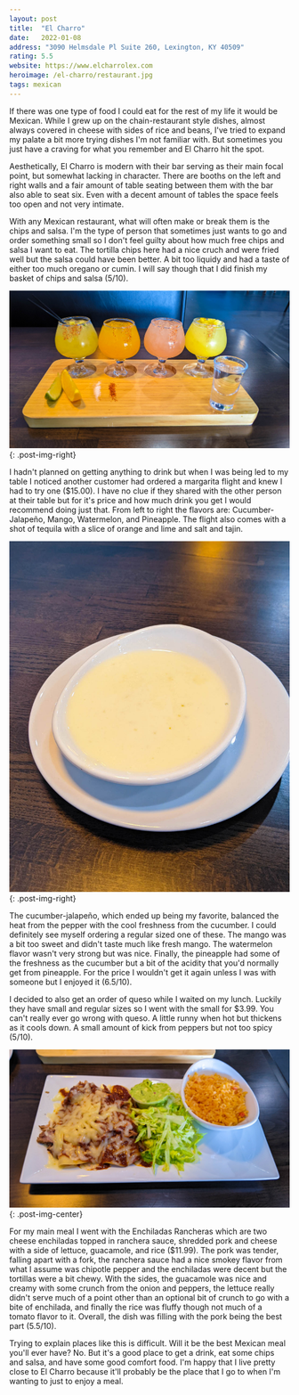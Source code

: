 ```yaml
---
layout: post
title:  "El Charro"
date:   2022-01-08
address: "3090 Helmsdale Pl Suite 260, Lexington, KY 40509"
rating: 5.5
website: https://www.elcharrolex.com
heroimage: /el-charro/restaurant.jpg
tags: mexican
---
```


If there was one type of food I could eat for the rest of my life it would be Mexican. While I grew up on the chain-restaurant style dishes, almost always covered in cheese with sides of rice and beans, I've tried to expand my palate a bit more trying dishes I'm not familiar with. But sometimes you just have a craving for what you remember and El Charro hit the spot.

Aesthetically, El Charro is modern with their bar serving as their main focal point, but somewhat lacking in character. There are booths on the left and right walls and a fair amount of table seating between them with the bar also able to seat six. Even with a decent amount of tables the space feels too open and not very intimate.

With any Mexican restaurant, what will often make or break them is the chips and salsa. I'm the type of person that sometimes just wants to go and order something small so I don't feel guilty about how much free chips and salsa I want to eat. The tortilla chips here had a nice cruch and were fried well but the salsa could have been better. A bit too liquidy and had a taste of either too much oregano or cumin. I will say though that I did finish my basket of chips and salsa (5/10).

![Margarita Flight](/assets/img/el-charro/margarita.jpg){: .post-img-right}

I hadn't planned on getting anything to drink but when I was being led to my table I noticed another customer had ordered a margarita flight and knew I had to try one ($15.00). I have no clue if they shared with the other person at their table but for it's price and how much drink you get I would recommend doing just that. From left to right the flavors are: Cucumber-Jalapeño, Mango, Watermelon, and Pineapple. The flight also comes with a shot of tequila with a slice of orange and lime and salt and tajin.

![Queso](/assets/img/el-charro/queso.jpg){: .post-img-right}

The cucumber-jalapeño, which ended up being my favorite, balanced the heat from the pepper with the cool freshness from the cucumber. I could definitely see myself ordering a regular sized one of these. The mango was a bit too sweet and didn't taste much like fresh mango. The watermelon flavor wasn't very strong but was nice. Finally, the pineapple had some of the freshness as the cucumber but a bit of the acidity that you'd normally get from pineapple. For the price I wouldn't get it again unless I was with someone but I enjoyed it (6.5/10).

I decided to also get an order of queso while I waited on my lunch. Luckily they have small and regular sizes so I went with the small for $3.99. You can't really ever go wrong with queso. A little runny when hot but thickens as it cools down. A small amount of kick from peppers but not too spicy (5/10).

![Enchiladas Rancheras](/assets/img/el-charro/enchilada.jpg){: .post-img-center}

For my main meal I went with the Enchiladas Rancheras which are two cheese enchiladas topped in ranchera sauce, shredded pork and cheese with a side of lettuce, guacamole, and rice ($11.99). The pork was tender, falling apart with a fork, the ranchera sauce had a nice smokey flavor from what I assume was chipotle pepper and the enchiladas were decent but the tortillas were a bit chewy. With the sides, the guacamole was nice and creamy with some crunch from the onion and peppers, the lettuce really didn't serve much of a point other than an optional bit of crunch to go with a bite of enchilada, and finally the rice was fluffy though not much of a tomato flavor to it. Overall, the dish was filling with the pork being the best part (5.5/10).

Trying to explain places like this is difficult. Will it be the best Mexican meal you'll ever have? No. But it's a good place to get a drink, eat some chips and salsa, and have some good comfort food. I'm happy that I live pretty close to El Charro because it'll probably be the place that I go to when I'm wanting to just to enjoy a meal.
